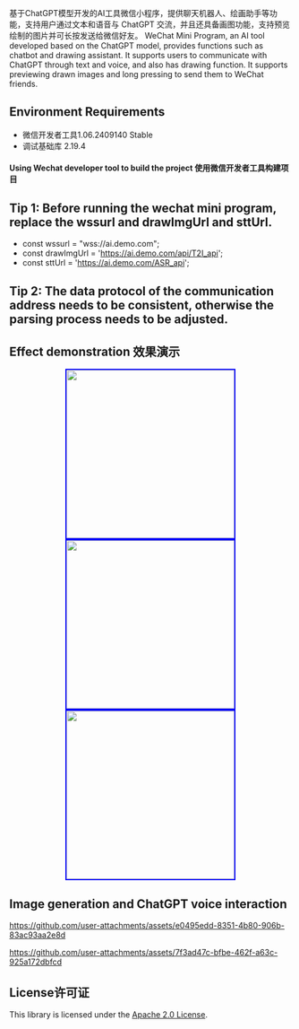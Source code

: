 基于ChatGPT模型开发的AI工具微信小程序，提供聊天机器人、绘画助手等功能，支持用户通过文本和语音与 ChatGPT 交流，并且还具备画图功能，支持预览绘制的图片并可长按发送给微信好友。
WeChat Mini Program, an AI tool developed based on the ChatGPT model, provides functions such as chatbot and drawing assistant. It supports users to communicate with ChatGPT through text and voice, and also has drawing function. It supports previewing drawn images and long pressing to send them to WeChat friends.

## Environment Requirements

* 微信开发者工具1.06.2409140 Stable
* 调试基础库 2.19.4
  
#### Using Wechat developer tool to build the project 使用微信开发者工具构建项目
## Tip 1: Before running the wechat mini program, replace the wssurl and drawImgUrl and sttUrl.
* const wssurl = "wss://ai.demo.com";
* const drawImgUrl = 'https://ai.demo.com/api/T2I_api';
* const sttUrl = 'https://ai.demo.com/ASR_api';

## Tip 2: The data protocol of the communication address needs to be consistent, otherwise the parsing process needs to be adjusted.

## Effect demonstration 效果演示
<p align="center">
  <img src="https://github.com/user-attachments/assets/23dcbc46-392f-439a-ad66-99d866344952" width="300" style="border: 2px solid blue;" />
  <img src="https://github.com/user-attachments/assets/33e3a5c6-342d-40a7-a110-1d9fa43fc130" width="300" style="border: 2px solid blue;" />
  <img src="https://github.com/user-attachments/assets/3bdcf3ea-3f78-4331-b581-5e4c2ab4f072" width="300" style="border: 2px solid blue;" />
  
</p>


## Image generation and ChatGPT voice interaction
https://github.com/user-attachments/assets/e0495edd-8351-4b80-906b-83ac93aa2e8d

https://github.com/user-attachments/assets/7f3ad47c-bfbe-462f-a63c-925a172dbfcd



## License许可证
This library is licensed under the [Apache 2.0 License](https://github.com/Json031/Wechat-MiniProgram-ChatGPT/blob/main/LICENSE).

